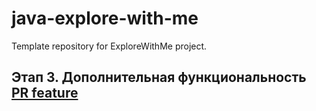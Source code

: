# java-explore-with-me
Template repository for ExploreWithMe project.

## Этап 3. Дополнительная функциональность [PR feature](https://github.com/IvanRosokhach/java-explore-with-me/pull/5)
